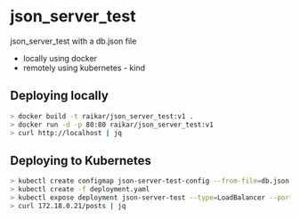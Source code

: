 json_server_test
================
json_server_test with a db.json file
* locally using docker
* remotely using kubernetes - kind

Deploying locally 
-----------------

```bash
> docker build -t raikar/json_server_test:v1 .
> docker run -d -p 80:80 raikar/json_server_test:v1
> curl http://localhost | jq
```

Deploying to Kubernetes
-----------------------

```bash
> kubectl create configmap json-server-test-config --from-file=db.json
> kubectl create -f deployment.yaml
> kubectl expose deployment json-server-test --type=LoadBalancer --port=80 --target-port=80
> curl 172.18.0.21/posts | jq
```
